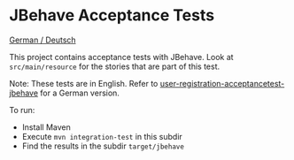 JBehave Acceptance Tests
================

[German / Deutsch](LIESMICH.md)

This project contains acceptance tests with JBehave. Look at `src/main/resource` for the stories that are part of this test.

Note: These tests are in English. Refer to
[user-registration-acceptancetest-jbehave](../user-registration-acceptancetest-jbehave) for a German
version.


To run:

- Install Maven
- Execute `mvn integration-test` in this subdir
- Find the results in the subdir `target/jbehave`
